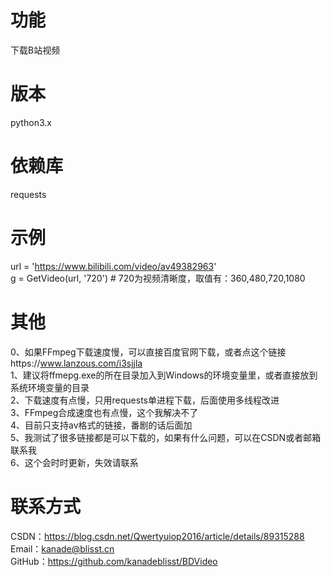 # 功能
下载B站视频

# 版本
python3.x

# 依赖库
requests

# 示例
url = 'https://www.bilibili.com/video/av49382963'  
g = GetVideo(url, '720') # 720为视频清晰度，取值有：360,480,720,1080

# 其他
0、如果FFmpeg下载速度慢，可以直接百度官网下载，或者点这个链接https://www.lanzous.com/i3sjjla  
1、建议将ffmepg.exe的所在目录加入到Windows的环境变量里，或者直接放到系统环境变量的目录  
2、下载速度有点慢，只用requests单进程下载，后面使用多线程改进  
3、FFmpeg合成速度也有点慢，这个我解决不了  
4、目前只支持av格式的链接，番剧的话后面加  
5、我测试了很多链接都是可以下载的，如果有什么问题，可以在CSDN或者邮箱联系我  
6、这个会时时更新，失效请联系

# 联系方式
CSDN：https://blog.csdn.net/Qwertyuiop2016/article/details/89315288  
Email：kanade@blisst.cn  
GitHub：https://github.com/kanadeblisst/BDVideo
